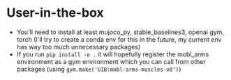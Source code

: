 # User-in-the-box

- You'll need to install at least mujoco_py, stable_baselines3, openai gym, torch (I'll try to create a conda env for this in the future, my current env has way too much unnecessary packages)
- If you run `pip install -e .` it will hopefully register the mobl_arms environment as a gym environment which you can call from other packages (using `gym.make('UIB:mobl-arms-muscles-v0')`)